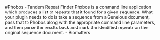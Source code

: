 #Phobos - Tandem Repeat Finder
Phobos is a command line application which produces a list of repeats that it found for a given
sequence. What your plugin needs to do is take a sequence from a Geneious document, pass
that to Phobos along with the appropriate command line parameters, and then parse the results
back and mark the identified repeats on the original sequence document. - Biomatters
